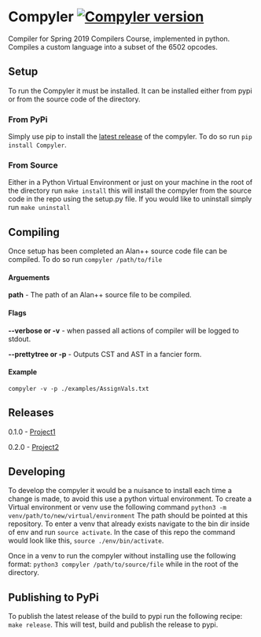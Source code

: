 # Compyler [![Compyler version](https://img.shields.io/pypi/v/Compyler.svg)](https://pypi.org/project/Compyler)
Compiler for Spring 2019 Compilers Course, implemented in python. Compiles a custom language into a subset of the 6502 opcodes.  

## Setup
To run the Compyler it must be installed. It can be installed either from pypi or from the source code of the directory.

### From PyPi

Simply use pip to install the [latest release](https://pypi.org/project/Compyler/) of the compyler. To do so run `pip install Compyler`. 

### From Source

Either in a Python Virtual Environment or just on your machine in the root of the directory run `make install` this will install the compyler from the source code in the repo using the setup.py file. If you would like to uninstall simply run `make uninstall`

## Compiling

Once setup has been completed an Alan++ source code file can be compiled. To do so run `compyler /path/to/file`

#### Arguements

**path** - The path of an Alan++ source file to be compiled.

#### Flags

**--verbose or -v** - when passed all actions of compiler will be logged to stdout.

**--prettytree or -p** - Outputs CST and AST in a fancier form.

#### Example

`compyler -v -p ./examples/AssignVals.txt`

## Releases

0.1.0 - [Project1](https://github.com/dgisolfi/Compyler/tree/Project1)

0.2.0 - [Project2](https://github.com/dgisolfi/Compyler/tree/Project2)

## Developing

To develop the compyler it would be a nuisance to install each time a change is made, to avoid this use a python virtual environment. To create a Virtual environment or venv use the following command `python3 -m venv/path/to/new/virtual/environment` The path should be pointed at this repository. To enter a venv that already exists navigate to the bin dir inside of env and run `source activate`. In the case of this repo the command would look like this, `source ./env/bin/activate`.

Once in a venv to run the compyler without installing use the following format: `python3 compyler /path/to/source/file` while in the root of the directory.

## Publishing to PyPi

To publish the latest release of the build to pypi run the following recipe: `make release`. This will test, build and publish the release to pypi.
